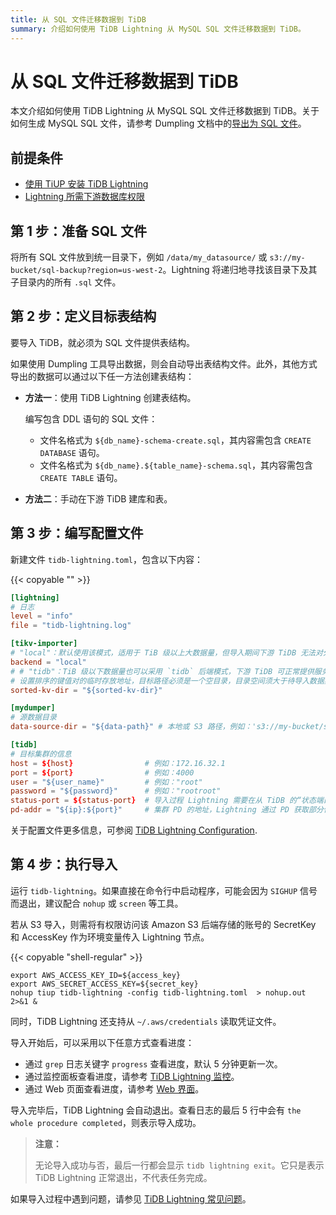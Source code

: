 ```yaml
---
title: 从 SQL 文件迁移数据到 TiDB
summary: 介绍如何使用 TiDB Lightning 从 MySQL SQL 文件迁移数据到 TiDB。
---
```


# 从 SQL 文件迁移数据到 TiDB

本文介绍如何使用 TiDB Lightning 从 MySQL SQL 文件迁移数据到 TiDB。关于如何生成 MySQL SQL 文件，请参考 Dumpling 文档中的[导出为 SQL 文件](/dumpling-overview.md#导出为-sql-文件)。

## 前提条件

- [使用 TiUP 安装 TiDB Lightning](/migration-tools.md)
- [Lightning 所需下游数据库权限](/tidb-lightning/tidb-lightning-faq.md#tidb-lightning-对下游数据库的账号权限要求是怎样的)

## 第 1 步：准备 SQL 文件

将所有 SQL 文件放到统一目录下，例如 `/data/my_datasource/` 或 `s3://my-bucket/sql-backup?region=us-west-2`。Lightning 将递归地寻找该目录下及其子目录内的所有 `.sql` 文件。

## 第 2 步：定义目标表结构

要导入 TiDB，就必须为 SQL 文件提供表结构。

如果使用 Dumpling 工具导出数据，则会自动导出表结构文件。此外，其他方式导出的数据可以通过以下任一方法创建表结构：

* **方法一**：使用 TiDB Lightning 创建表结构。

    编写包含 DDL 语句的 SQL 文件：

    - 文件名格式为 `${db_name}-schema-create.sql`，其内容需包含 `CREATE DATABASE` 语句。
    - 文件名格式为 `${db_name}.${table_name}-schema.sql`，其内容需包含 `CREATE TABLE` 语句。

* **方法二**：手动在下游 TiDB 建库和表。

## 第 3 步：编写配置文件

新建文件 `tidb-lightning.toml`，包含以下内容：

{{< copyable "" >}}

```toml
[lightning]
# 日志
level = "info"
file = "tidb-lightning.log"

[tikv-importer]
# "local"：默认使用该模式，适用于 TiB 级以上大数据量，但导入期间下游 TiDB 无法对外提供服务。
backend = "local"
# # "tidb"：TiB 级以下数据量也可以采用 `tidb` 后端模式，下游 TiDB 可正常提供服务。关于后端模式更多信息请参考 https://docs.pingcap.com/zh/tidb/stable/tidb-lightning-backends。
# 设置排序的键值对的临时存放地址，目标路径必须是一个空目录，目录空间须大于待导入数据集的大小。建议设为与 `data-source-dir` 不同的磁盘目录并使用闪存介质，独占 I/O 会获得更好的导入性能。
sorted-kv-dir = "${sorted-kv-dir}"

[mydumper]
# 源数据目录
data-source-dir = "${data-path}" # 本地或 S3 路径，例如：'s3://my-bucket/sql-backup?region=us-west-2'

[tidb]
# 目标集群的信息
host = ${host}                # 例如：172.16.32.1
port = ${port}                # 例如：4000
user = "${user_name}"         # 例如："root"
password = "${password}"      # 例如："rootroot"
status-port = ${status-port}  # 导入过程 Lightning 需要在从 TiDB 的“状态端口”获取表结构信息，例如：10080
pd-addr = "${ip}:${port}"     # 集群 PD 的地址，Lightning 通过 PD 获取部分信息，例如 172.16.31.3:2379。当 backend = "local" 时 status-port 和 pd-addr 必须正确填写，否则导入将出现异常。
```

关于配置文件更多信息，可参阅 [TiDB Lightning Configuration](/tidb-lightning/tidb-lightning-configuration.md).

## 第 4 步：执行导入

运行 `tidb-lightning`。如果直接在命令行中启动程序，可能会因为 `SIGHUP` 信号而退出，建议配合 `nohup` 或 `screen` 等工具。

若从 S3 导入，则需将有权限访问该 Amazon S3 后端存储的账号的 SecretKey 和 AccessKey 作为环境变量传入 Lightning 节点。

{{< copyable "shell-regular" >}}

```shell
export AWS_ACCESS_KEY_ID=${access_key}
export AWS_SECRET_ACCESS_KEY=${secret_key}
nohup tiup tidb-lightning -config tidb-lightning.toml  > nohup.out 2>&1 &
```

同时，TiDB Lightning 还支持从 `~/.aws/credentials` 读取凭证文件。

导入开始后，可以采用以下任意方式查看进度：

- 通过 `grep` 日志关键字 `progress` 查看进度，默认 5 分钟更新一次。
- 通过监控面板查看进度，请参考 [TiDB Lightning 监控](/tidb-lightning/monitor-tidb-lightning.md)。
- 通过 Web 页面查看进度，请参考 [Web 界面](/tidb-lightning/tidb-lightning-web-interface.md)。

导入完毕后，TiDB Lightning 会自动退出。查看日志的最后 5 行中会有 `the whole procedure completed`，则表示导入成功。

> **注意：**
>
> 无论导入成功与否，最后一行都会显示 `tidb lightning exit`。它只是表示 TiDB Lightning  正常退出，不代表任务完成。

如果导入过程中遇到问题，请参见 [TiDB Lightning 常见问题](/tidb-lightning/tidb-lightning-faq.md)。